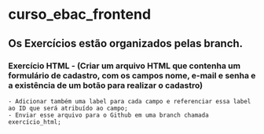 ﻿# curso_ebac_frontend

## Os Exercícios estão organizados pelas branch.

### Exercício HTML - (Criar um arquivo HTML que contenha um formulário de cadastro, com os campos nome, e-mail e senha e a existência de um botão para realizar o cadastro)

    - Adicionar também uma label para cada campo e referenciar essa label ao ID que será atribuído ao campo;
    - Enviar esse arquivo para o Github em uma branch chamada exercício_html;
